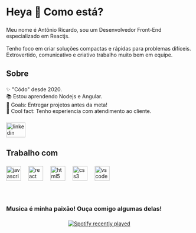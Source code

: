 <h1 align="left">Heya 👋 Como está?</h1>

###

<p align="left">Meu nome é Antônio Ricardo, sou um Desenvolvedor Front-End especializado em Reactjs.<br><br>Tenho foco em criar soluções compactas e rápidas para problemas difíceis.<br>Extrovertido, comunicativo e criativo trabalho muito bem em equipe.</p>

###

<h2 align="left">Sobre</h2>

###

<p align="left">✨ "Códo" desde 2020.<br>📚 Estou aprendendo Nodejs e Angular.<br>🎯 Goals: Entregar projetos antes da meta!<br>🎲 Cool fact: Tenho experiencia com atendimento ao cliente.</p>

###

<div align="left">
  <a href="https://www.linkedin.com/in/antonio-ricardo-12b063207/" target="_blank">
    <img src="https://raw.githubusercontent.com/maurodesouza/profile-readme-generator/master/src/assets/icons/social/linkedin/default.svg" width="52" height="40" alt="linkedin logo"  />
  </a>
</div>

###

<h2 align="left">Trabalho com</h2>

###

<div align="left">
  <img src="https://cdn.jsdelivr.net/gh/devicons/devicon/icons/javascript/javascript-original.svg" height="40" alt="javascript logo"  />
  <img width="12" />
  <img src="https://cdn.jsdelivr.net/gh/devicons/devicon/icons/react/react-original.svg" height="40" alt="react logo"  />
  <img width="12" />
  <img src="https://cdn.jsdelivr.net/gh/devicons/devicon/icons/html5/html5-original.svg" height="40" alt="html5 logo"  />
  <img width="12" />
  <img src="https://cdn.jsdelivr.net/gh/devicons/devicon/icons/css3/css3-original.svg" height="40" alt="css3 logo"  />
  <img width="12" />
  <img src="https://cdn.jsdelivr.net/gh/devicons/devicon/icons/vscode/vscode-original.svg" height="40" alt="vscode logo"  />
</div>

###

<br clear="both">

<h3 align="left">Musica é minha paixão! Ouça comigo algumas delas!</h3>

###

<div align="center">
  <a href="https://open.spotify.com/user/22baxt6znxwf2iadjjybnny6y">
    <img src="https://spotify-recently-played-readme.vercel.app/api?user=22baxt6znxwf2iadjjybnny6y&count=7&unique=true" alt="Spotify recently played"  />
  </a>
</div>

###

